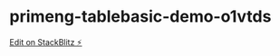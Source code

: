 # primeng-tablebasic-demo-o1vtds

[Edit on StackBlitz ⚡️](https://stackblitz.com/edit/primeng-tablebasic-demo-o1vtds)